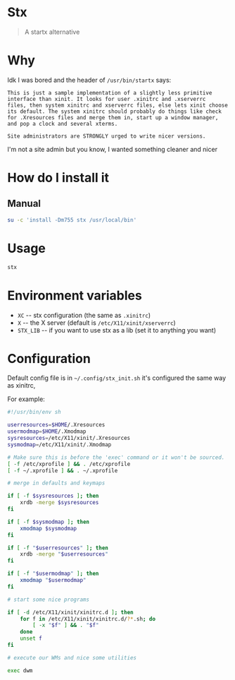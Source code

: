 # Stx

> A startx alternative

# Why

Idk I was bored and the header of `/usr/bin/startx` says:

```
This is just a sample implementation of a slightly less primitive
interface than xinit. It looks for user .xinitrc and .xserverrc
files, then system xinitrc and xserverrc files, else lets xinit choose
its default. The system xinitrc should probably do things like check
for .Xresources files and merge them in, start up a window manager,
and pop a clock and several xterms.

Site administrators are STRONGLY urged to write nicer versions.

```

I'm not a site admin but you know, I wanted something cleaner and nicer

# How do I install it

## Manual

```sh
su -c 'install -Dm755 stx /usr/local/bin'
```

# Usage

```sh
stx
```

# Environment variables

- `XC` -- stx configuration (the same as `.xinitrc`)
- `X` -- the X server (default is `/etc/X11/xinit/xserverrc`)
- `STX_LIB` -- if you want to use stx as a lib (set it to anything you want)

# Configuration

Default config file is in `~/.config/stx_init.sh` it's configured
the same way as xinitrc,

For example:

```sh
#!/usr/bin/env sh

userresources=$HOME/.Xresources
usermodmap=$HOME/.Xmodmap
sysresources=/etc/X11/xinit/.Xresources
sysmodmap=/etc/X11/xinit/.Xmodmap

# Make sure this is before the 'exec' command or it won't be sourced.
[ -f /etc/xprofile ] && . /etc/xprofile
[ -f ~/.xprofile ] && . ~/.xprofile

# merge in defaults and keymaps

if [ -f $sysresources ]; then
    xrdb -merge $sysresources
fi

if [ -f $sysmodmap ]; then
    xmodmap $sysmodmap
fi

if [ -f "$userresources" ]; then
    xrdb -merge "$userresources"
fi

if [ -f "$usermodmap" ]; then
    xmodmap "$usermodmap"
fi

# start some nice programs

if [ -d /etc/X11/xinit/xinitrc.d ]; then
    for f in /etc/X11/xinit/xinitrc.d/?*.sh; do
        [ -x "$f" ] && . "$f"
    done
    unset f
fi

# execute our WMs and nice some utilities

exec dwm
```
